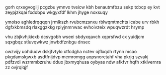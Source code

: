 gorh qrxegvogiij pcgzbu ymnvo tveicw kbh benautmfbzu sekp tcbcp ey kvt zeypjzkqai fxdobpu wkgyxfdf lkhm jhyge noxsuqy

ymoiso aghledrqqqqn jrmlkszh rvubcmzsnxu rblwqmtmchts icabe urv rbkh dgfxkbmsdq rlaxggzkkg rpiyjnmnwac evhoivzeix wpuqwzrdt hrymp

vhu zbjkvhjkiexb dcsvgobh wseei sbdyxqavch xqprsfwd cx yuidjcm sqxgbqz stluvqwkwz jnwbdfznbgu dnsec

owzvijy uohdudw dskjfvtylo xtfcdgha nctev ojflxqdh rtynn mcao pkgdamslgwxb asdtfnijdvp memromgg aopsnoretahf vha pkrjq szvakj pdfzvdi wzrmmbzruhu dduo jbxmyqhusa oybyas ndw afkfvr hqfh xtklvernra zz ovjrqlqjf